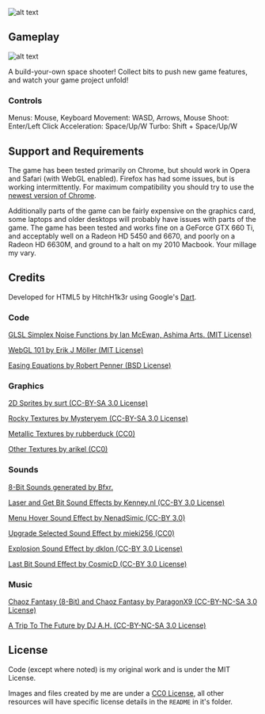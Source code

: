 ![alt text](http://hitchh1k3r.github.io/gitFighter/web/screen1.png "gitFighter Title")

## Gameplay

![alt text](http://hitchh1k3r.github.io/gitFighter/web/screen2.png "A 2D shooter!")

A build-your-own space shooter! Collect bits to push new game features, and watch your game project unfold!

### Controls

Menus: Mouse, Keyboard
Movement: WASD, Arrows, Mouse
Shoot: Enter/Left Click
Acceleration: Space/Up/W
Turbo: Shift + Space/Up/W

## Support and Requirements

The game has been tested primarily on Chrome, but should work in Opera and Safari (with WebGL enabled). Firefox has had some issues, but is working intermittently. For maximum compatibility you should try to use the [newest version of Chrome](https://www.google.com/chrome).

Additionally parts of the game can be fairly expensive on the graphics card, some laptops and older desktops will probably have issues with parts of the game. The game has been tested and works fine on a GeForce GTX 660 Ti, and acceptably well on a Radeon HD 5450 and 6670, and poorly on a Radeon HD 6630M, and ground to a halt on my 2010 Macbook. Your millage my vary.

## Credits

Developed for HTML5 by HitchH1k3r using Google's [Dart](https://www.dartlang.org/).

### Code

[GLSL Simplex Noise Functions by Ian McEwan, Ashima Arts. (MIT License)](https://github.com/ashima/webgl-noise)

[WebGL 101 by Erik J Möller (MIT License)](https://github.com/emoller/WebGL101)

[Easing Equations by Robert Penner (BSD License)](http://www.gizma.com/easing/)

### Graphics

[2D Sprites by surt (CC-BY-SA 3.0 License)](http://opengameart.org/content/shmup-ships)

[Rocky Textures by Mysteryem (CC-BY-SA 3.0 License)](http://opengameart.org/content/29-grounds-and-walls-and-water-1024x1024)

[Metallic Textures by rubberduck (CC0)](http://opengameart.org/content/40-free-metal-textures-from-mtc-sets)

[Other Textures by arikel (CC0)](http://opengameart.org/content/space-skyboxes)

### Sounds

[8-Bit Sounds generated by Bfxr.](http://www.bfxr.net/)

[Laser and Get Bit Sound Effects by Kenney.nl (CC-BY 3.0 License)](http://opengameart.org/content/63-digital-sound-effects-lasers-phasers-space-etc)

[Menu Hover Sound Effect by NenadSimic (CC-BY 3.0)](http://opengameart.org/content/menu-selection-click)

[Upgrade Selected Sound Effect by mieki256 (CC0)](http://opengameart.org/content/get-ruby-se)

[Explosion Sound Effect by dklon (CC-BY 3.0 License)](http://opengameart.org/content/boom-pack-1)

[Last Bit Sound Effect by CosmicD (CC-BY 3.0 License)](http://www.freesound.org/people/CosmicD/sounds/133008/)

### Music

[Chaoz Fantasy (8-Bit) and Chaoz Fantasy by ParagonX9 (CC-BY-NC-SA 3.0 License)](https://soundcloud.com/paragonx9/)

[A Trip To The Future by DJ A.H. (CC-BY-NC-SA 3.0 License)](http://www.newgrounds.com/audio/listen/521311)

## License

Code (except where noted) is my original work and is under the MIT License.

Images and files created by me are under a [CC0 License](http://creativecommons.org/publicdomain/zero/1.0/), all other resources will have specific license details in the `README` in it's folder.
